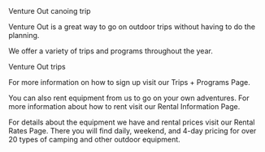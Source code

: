 <?xml version="1.0" encoding="UTF-8"?><?workdir /C:\Users\Kaitlyn\Documents\GitHub\recsports\temp\webhelp-responsive\Users\Kaitlyn\Documents\GitHub\recsports?><?workdir-uri file:/C:/Users/Kaitlyn/Documents/GitHub/recsports/temp/webhelp-responsive/Users/Kaitlyn/Documents/GitHub/recsports/?><?path2project?><?path2project-uri ./?><topic xmlns:ditaarch="http://dita.oasis-open.org/architecture/2005/" xmlns:dita-ot="http://dita-ot.sourceforge.net/ns/201007/dita-ot" class="- topic/topic " ditaarch:DITAArchVersion="1.2" domains="(topic hi-d) (topic ut-d) (topic indexing-d) (topic hazard-d) (topic abbrev-d) (topic pr-d) (topic sw-d) (topic ui-d)" id="venture_out" xtrf="file:/C:/Users/Kaitlyn/Documents/GitHub/recsports/c-ventureout.md" xtrc="topic:1;125:-1"><title class="- topic/title " xtrf="file:/C:/Users/Kaitlyn/Documents/GitHub/recsports/c-ventureout.md" xtrc="title:1;125:-1">Venture Out</title><body class="- topic/body " xtrf="file:/C:/Users/Kaitlyn/Documents/GitHub/recsports/c-ventureout.md" xtrc="body:1;125:-1"><image class="- topic/image " href="ventureout.jpg" placement="break" xtrf="file:/C:/Users/Kaitlyn/Documents/GitHub/recsports/c-ventureout.md" xtrc="image:1;125:-1"><alt class="- topic/alt " xtrf="file:/C:/Users/Kaitlyn/Documents/GitHub/recsports/c-ventureout.md" xtrc="alt:1;125:-1">Venture Out canoing trip</alt></image><p class="- topic/p " xtrf="file:/C:/Users/Kaitlyn/Documents/GitHub/recsports/c-ventureout.md" xtrc="p:1;125:-1">Venture Out is a great way to go on outdoor trips without having to do the planning.</p></body><topic class="- topic/topic " ditaarch:DITAArchVersion="1.2" domains="(topic hi-d) (topic ut-d) (topic indexing-d) (topic hazard-d) (topic abbrev-d) (topic pr-d) (topic sw-d) (topic ui-d)" id="trips_and_programs" xtrf="file:/C:/Users/Kaitlyn/Documents/GitHub/recsports/c-ventureout.md" xtrc="topic:2;125:-1"><title class="- topic/title " xtrf="file:/C:/Users/Kaitlyn/Documents/GitHub/recsports/c-ventureout.md" xtrc="title:2;125:-1">Trips and Programs</title><body class="- topic/body " xtrf="file:/C:/Users/Kaitlyn/Documents/GitHub/recsports/c-ventureout.md" xtrc="body:2;125:-1"><p class="- topic/p " xtrf="file:/C:/Users/Kaitlyn/Documents/GitHub/recsports/c-ventureout.md" xtrc="p:2;125:-1">We offer a variety of trips and programs throughout the year.</p><image class="- topic/image " href="ventureouttrips.jpg" placement="break" xtrf="file:/C:/Users/Kaitlyn/Documents/GitHub/recsports/c-ventureout.md" xtrc="image:2;125:-1"><alt class="- topic/alt " xtrf="file:/C:/Users/Kaitlyn/Documents/GitHub/recsports/c-ventureout.md" xtrc="alt:2;125:-1">Venture Out trips</alt></image><p class="- topic/p " xtrf="file:/C:/Users/Kaitlyn/Documents/GitHub/recsports/c-ventureout.md" xtrc="p:3;125:-1">For more information on how to sign up visit our <xref class="- topic/xref " href="http://www.recsports.vt.edu/getactive/outdoorrecreation/tripsandprograms.html" format="html" scope="external" xtrf="file:/C:/Users/Kaitlyn/Documents/GitHub/recsports/c-ventureout.md" xtrc="xref:1;125:-1">Trips + Programs Page</xref>.</p></body></topic><topic class="- topic/topic " ditaarch:DITAArchVersion="1.2" domains="(topic hi-d) (topic ut-d) (topic indexing-d) (topic hazard-d) (topic abbrev-d) (topic pr-d) (topic sw-d) (topic ui-d)" id="equipment_rentals" xtrf="file:/C:/Users/Kaitlyn/Documents/GitHub/recsports/c-ventureout.md" xtrc="topic:3;125:-1"><title class="- topic/title " xtrf="file:/C:/Users/Kaitlyn/Documents/GitHub/recsports/c-ventureout.md" xtrc="title:3;125:-1">Equipment Rentals</title><body class="- topic/body " xtrf="file:/C:/Users/Kaitlyn/Documents/GitHub/recsports/c-ventureout.md" xtrc="body:3;125:-1"><p class="- topic/p " xtrf="file:/C:/Users/Kaitlyn/Documents/GitHub/recsports/c-ventureout.md" xtrc="p:4;125:-1">You can also rent equipment from us to go on your own adventures. For more information about how to rent visit our <xref class="- topic/xref " href="http://www.recsports.vt.edu/getactive/outdoorrecreation/rentals.html" format="html" scope="external" xtrf="file:/C:/Users/Kaitlyn/Documents/GitHub/recsports/c-ventureout.md" xtrc="xref:2;125:-1">Rental Information Page</xref>.</p><p class="- topic/p " xtrf="file:/C:/Users/Kaitlyn/Documents/GitHub/recsports/c-ventureout.md" xtrc="p:5;125:-1">For details about the equipment we have and rental prices visit our <xref class="- topic/xref " href="http://www.recsports.vt.edu/getactive/outdoorrecreation/rentalrates.html" format="html" scope="external" xtrf="file:/C:/Users/Kaitlyn/Documents/GitHub/recsports/c-ventureout.md" xtrc="xref:3;125:-1">Rental Rates Page</xref>. There you will find daily, weekend, and 4-day pricing for over 20 types of camping and other outdoor equipment. </p></body></topic></topic>